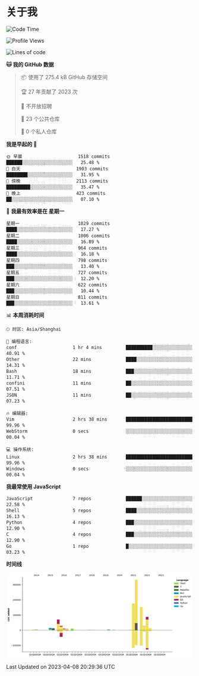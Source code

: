 # 关于我

<!--START_SECTION:waka-->
![Code Time](http://img.shields.io/badge/Code%20Time-742%20hrs%2051%20mins-blue)

![Profile Views](http://img.shields.io/badge/%E4%B8%AA%E4%BA%BA%E8%B5%84%E6%96%99%E8%A7%82%E7%9C%8B%E6%AC%A1%E6%95%B0-0-blue)

![Lines of code](https://img.shields.io/badge/%E4%BB%8E%E3%80%8CHello%20World%E3%80%8D%E8%B5%B7%E6%88%91%E5%B7%B2%E7%BB%8F%E5%86%99%E4%BA%86-952.8%20thousand%20%E8%A1%8C%E4%BB%A3%E7%A0%81-blue)

**🐱 我的 GitHub 数据** 

> 📦  使用了 275.4 kB GitHub 存储空间 
 > 
> 🏆 27 年贡献了 2023 次
 > 
> 🚫 不开放招聘
 > 
> 📜 23 个公共仓库 
 > 
> 🔑 0 个私人仓库 
 > 
**我是早起的 🐤** 

```text
🌞 早晨                     1518 commits        ██████░░░░░░░░░░░░░░░░░░░   25.48 % 
🌆 白天                     1903 commits        ████████░░░░░░░░░░░░░░░░░   31.95 % 
🌃 傍晚                     2113 commits        █████████░░░░░░░░░░░░░░░░   35.47 % 
🌙 晚上                     423 commits         ██░░░░░░░░░░░░░░░░░░░░░░░   07.10 % 
```
📅 **我最有效率是在 星期一** 

```text
星期一                      1029 commits        ████░░░░░░░░░░░░░░░░░░░░░   17.27 % 
星期二                      1006 commits        ████░░░░░░░░░░░░░░░░░░░░░   16.89 % 
星期三                      964 commits         ████░░░░░░░░░░░░░░░░░░░░░   16.18 % 
星期四                      798 commits         ███░░░░░░░░░░░░░░░░░░░░░░   13.40 % 
星期五                      727 commits         ███░░░░░░░░░░░░░░░░░░░░░░   12.20 % 
星期六                      622 commits         ███░░░░░░░░░░░░░░░░░░░░░░   10.44 % 
星期日                      811 commits         ███░░░░░░░░░░░░░░░░░░░░░░   13.61 % 
```


📊 **本周消耗时间** 

```text
🕑︎ 时区: Asia/Shanghai

💬 编程语言: 
conf                     1 hr 4 mins         ██████████░░░░░░░░░░░░░░░   40.91 % 
Other                    22 mins             ████░░░░░░░░░░░░░░░░░░░░░   14.31 % 
Bash                     18 mins             ███░░░░░░░░░░░░░░░░░░░░░░   11.71 % 
confini                  11 mins             ██░░░░░░░░░░░░░░░░░░░░░░░   07.51 % 
JSON                     11 mins             ██░░░░░░░░░░░░░░░░░░░░░░░   07.23 % 

🔥 编辑器: 
Vim                      2 hrs 38 mins       █████████████████████████   99.96 % 
WebStorm                 0 secs              ░░░░░░░░░░░░░░░░░░░░░░░░░   00.04 % 

💻 操作系统: 
Linux                    2 hrs 38 mins       █████████████████████████   99.96 % 
Windows                  0 secs              ░░░░░░░░░░░░░░░░░░░░░░░░░   00.04 % 
```

**我最常使用 JavaScript** 

```text
JavaScript               7 repos             ██████░░░░░░░░░░░░░░░░░░░   22.58 % 
Shell                    5 repos             ████░░░░░░░░░░░░░░░░░░░░░   16.13 % 
Python                   4 repos             ███░░░░░░░░░░░░░░░░░░░░░░   12.90 % 
C                        4 repos             ███░░░░░░░░░░░░░░░░░░░░░░   12.90 % 
Go                       1 repo              █░░░░░░░░░░░░░░░░░░░░░░░░   03.23 % 
```



**时间线**

![Lines of Code chart](https://raw.githubusercontent.com/Arondight/Arondight/master/assets/bar_graph.png)


 Last Updated on 2023-04-08 20:29:36 UTC
<!--END_SECTION:waka-->
